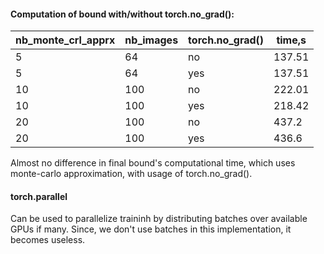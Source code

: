 #### Computation of bound with/without torch.no_grad():

| nb_monte_crl_apprx  | nb_images  | torch.no_grad() | time,s  |
|---   | ---| ---| ---|
|5 | 64 | no| 137.51|
|5 | 64 | yes| 137.51|
|10|100|no|222.01|
|10|100|yes|218.42|
| 20|100|no| 437.2|
|20|100|yes|436.6|

Almost no difference in final bound's computational time, which uses monte-carlo approximation,
with usage of torch.no_grad().

#### torch.parallel
Can be used to parallelize traininh by distributing batches over available GPUs if many. Since, we don't use batches in this implementation, it becomes useless.
